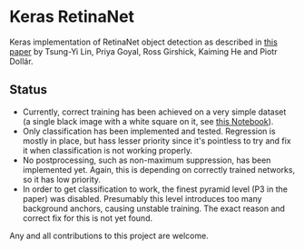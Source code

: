 # Keras RetinaNet
Keras implementation of RetinaNet object detection as described in [this paper](https://arxiv.org/abs/1708.02002) by Tsung-Yi Lin, Priya Goyal, Ross Girshick, Kaiming He and Piotr Dollár.

## Status
* Currently, correct training has been achieved on a very simple dataset (a single black image with a white square on it, see [this Notebook](https://gist.github.com/hgaiser/a2c053ce8dfdd6a829e56c4b3ede5ad3)). 
* Only classification has been implemented and tested. Regression is mostly in place, but hass lesser priority since it's pointless to try and fix it when classification is not working properly.
* No postprocessing, such as non-maximum suppression, has been implemented yet. Again, this is depending on correctly trained networks, so it has low priority.
* In order to get classification to work, the finest pyramid level (P3 in the paper) was disabled. Presumably this level introduces too many background anchors, causing unstable training. The exact reason and correct fix for this is not yet found.

Any and all contributions to this project are welcome.
